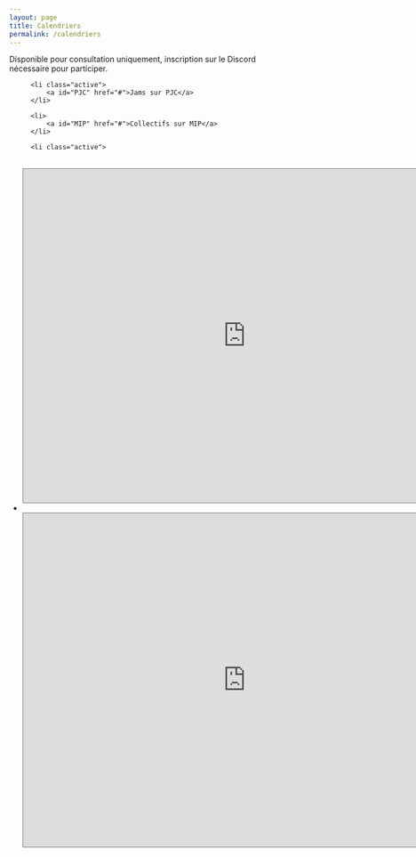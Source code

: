 ```yaml
---
layout: page
title: Calendriers 
permalink: /calendriers
---
```

<p>Disponible pour consultation uniquement, inscription sur le Discord nécessaire pour participer.</p>

<ul class="tab" data-tab="47e7fac6-28a7-4470-a67b-1e7406c42f73" data-name="calendriers">
  
      <li class="active">
          <a id="PJC" href="#">Jams sur PJC</a>
      </li>
  
      <li>
          <a id="MIP" href="#">Collectifs sur MIP</a>
      </li>
    
</ul>
<ul class="tab-content" id="47e7fac6-28a7-4470-a67b-1e7406c42f73" data-name="calendriers">
  
      <li class="active">
<br/>

<iframe src="https://calendar.google.com/calendar/embed?height=600&wkst=2&bgcolor=%23ffffff&ctz=Europe%2FParis&showPrint=0&showCalendars=0&src=bTFvdjNzaGdrcWd1ODFpMjdkOW02ZW9mZTViNnR1YTFAaW1wb3J0LmNhbGVuZGFyLmdvb2dsZS5jb20&src=ZnIuZnJlbmNoI2hvbGlkYXlAZ3JvdXAudi5jYWxlbmRhci5nb29nbGUuY29t&color=%23009688&color=%230B8043" style="border:solid 1px #777" width="800" height="600" frameborder="0" scrolling="no"></iframe>
      </li>
      <li>
<br/>
<iframe src="https://calendar.google.com/calendar/embed?height=600&wkst=2&bgcolor=%23ffffff&ctz=Europe%2FParis&showPrint=0&showCalendars=0&src=MmxuNWc2cGswMzFmNjZuNGRzajFycDFndHRkNmVocmNAaW1wb3J0LmNhbGVuZGFyLmdvb2dsZS5jb20&src=ZnIuZnJlbmNoI2hvbGlkYXlAZ3JvdXAudi5jYWxlbmRhci5nb29nbGUuY29t&color=%23795548&color=%230B8043" style="border:solid 1px #777" width="800" height="600" frameborder="0" scrolling="no"></iframe>
      </li>
</ul>
